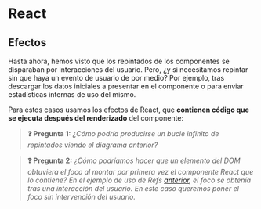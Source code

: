 # React
## Efectos

Hasta ahora, hemos visto que los repintados de los componentes se disparaban por interacciones del usuario. Pero, ¿y si necesitamos repintar sin que haya un evento de usuario de por medio? Por ejemplo, tras descargar los datos iniciales a presentar en el componente o para enviar estadísticas internas de uso del mismo.

Para estos casos usamos los efectos de React, que **contienen código que se ejecuta después del renderizado** del componente:

<object type="image/svg+xml" data="./img/hooks.lifecycle.svg" width="100%"></object>

> **❓ Pregunta 1:** _¿Cómo podría producirse un bucle infinito de repintados viendo el diagrama anterior?_

> **❓ Pregunta 2:** _¿Cómo podríamos hacer que un elemento del DOM obtuviera el foco al montar por primera vez el componente React que lo contiene? En el ejemplo de uso de Refs [anterior](./refs-dom.md), el foco se obtenía tras una interacción del usuario. En este caso queremos poner el foco sin intervención del usuario._